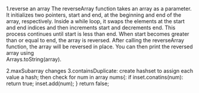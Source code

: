 1.reverse an array 
  The reverseArray function takes an array as a parameter.
  It initializes two pointers, start and end, at the beginning and end of the array, respectively.
  Inside a while loop, it swaps the elements at the start and end indices and then increments start and decrements end.
  This process continues until start is less than end. When start becomes greater than or equal to end, the array is reversed.
  After calling the reverseArray function, the array will be reversed in place. You can then print the reversed array using       
  Arrays.toString(array).


2.maxSubarray
changes
3.containsDuplicate:
  create hashset to assign each value a hash;
  then check for num in array nums{:
  if inset.conatins(num):
  return true;
  inset.add(num);
  }
  return false;
